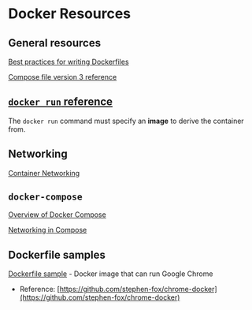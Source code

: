 # Docker Resources

## General resources

[Best practices for writing Dockerfiles](https://docs.docker.com/develop/develop-images/dockerfile_best-practices/)

[Compose file version 3 reference](https://docs.docker.com/compose/compose-file/)

## [`docker run` reference](https://docs.docker.com/engine/reference/run/)

The `docker run` command must specify an **image** to derive the container from.

## Networking

[Container Networking](https://docs.docker.com/config/containers/container-networking/)

## `docker-compose`

[Overview of Docker Compose](https://docs.docker.com/compose/)

[Networking in Compose](https://docs.docker.com/compose/networking/)

## Dockerfile samples

[Dockerfile sample](/Dockerfile) - Docker image that can run Google Chrome
- Reference: [https://github.com/stephen-fox/chrome-docker](https://github.com/stephen-fox/chrome-docker)

